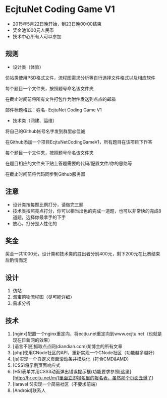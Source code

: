 # EcjtuNet Coding Game V1
 - 2015年5月22日晚开始，到23日晚00:00结束
 - 奖金池1000元人民币
 - 技术中心所有人可以参加

## 规则

 - 设计类（体验）

  仿站类使用PSD格式文件，流程图需求分析等自行选择文件格式以及相应软件
  
  每个题目一个文件夹，按照题号命名该文件夹
  
  在截止时间前将所有文件打包作为附件发送到点点的邮箱
  
  邮件标题格式：姓名- EcjtuNet Coding Game V1

 - 技术类（网建、运维）

  将自己的Github帐号名字发到群里@佳诚

  在Github添加一个项目EcjtuNetCodingGameV1，所有题目在该项目下作答
  
  每个题目一个文件夹，按照题号命名该文件夹
  
  在题目相应的文件夹下贴上答题需要的代码/配置文件/你的思路等
  
  在截止时间前将代码同步到Github服务器
  
## 注意

 - 设计类按每题比例打分，请做完三题
 - 技术类按照亮点打分，你可以相当出色的完成一道题，也可以非常快的完成8道题，选择你最拿手的下手
 - 放心，打分是人性化的

## 奖金

  奖金一共1000元，设计类和技术类的胜出者分别400元，剩下200元在比赛结束后酌情而定

## 设计
1. 仿站
2. 淘宝购物流程图（尽可能详细）
3. 需求分析

## 技术
1. [nginx]配置一个nginx重定向，将ecjtu.net重定向到www.ecjtu.net（也就是现在日新网的效果）
2. [语言不限]抓取点点网(diandian.com)某博主的所有文章
3. [php]使用CNode社区的API，重新实现一个CNode社区（功能越多越好）
4. [js]实现一个自定义页面滚动条并模块化（符合CMD&AMD）
5. [CSS]将示例页面响应式
6. [H5]表单并用CSS3动画弹出错误提示框(功能要求参照[这里][http://hr.ecjtu.net/m/]里面立即报名里的报名表，虽然那个页面丑爆了)
7. [laravel 5]实现一个简易社区（不要求前端）
8. [Android]联系人

